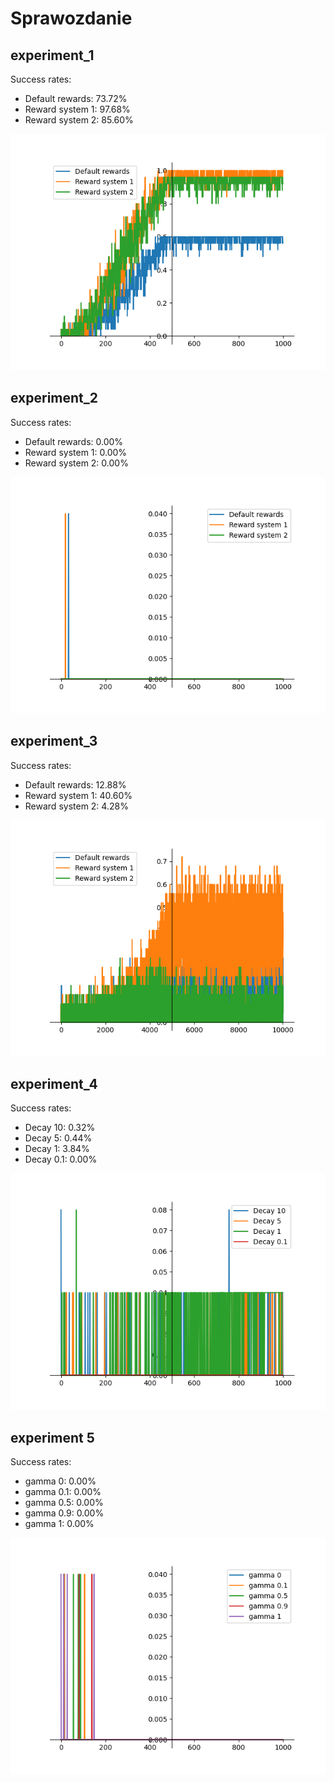 # Sprawozdanie

## experiment_1
Success rates:
* Default rewards: 73.72%
* Reward system 1: 97.68%
* Reward system 2: 85.60%

![plot](plots/experiment_1.png)


## experiment_2
Success rates:
* Default rewards: 0.00%
* Reward system 1: 0.00%
* Reward system 2: 0.00%

![plot](plots/experiment_2.png)

## experiment_3

Success rates:
* Default rewards: 12.88%
* Reward system 1: 40.60%
* Reward system 2: 4.28%

![plot](plots/experiment_3.png)


## experiment_4

Success rates:
* Decay 10: 0.32%
* Decay 5: 0.44%
* Decay 1: 3.84%
* Decay 0.1: 0.00%

![plot](plots/experiment_4.png)

## experiment 5

Success rates:
* gamma 0: 0.00%
* gamma 0.1: 0.00%
* gamma 0.5: 0.00%
* gamma 0.9: 0.00%
* gamma 1: 0.00%

![plot](plots/experiment_5.png)